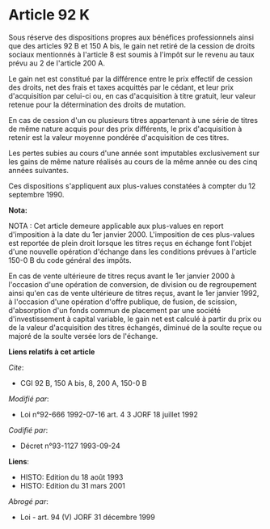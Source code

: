 # Article 92 K

Sous réserve des dispositions propres aux bénéfices professionnels ainsi que des articles 92 B et 150 A bis, le gain net
retiré de la cession de droits sociaux mentionnés à l'article 8 est soumis à l'impôt sur le revenu au taux prévu au 2 de
l'article 200 A.

Le gain net est constitué par la différence entre le prix effectif de cession des droits, net des frais et taxes acquittés
par le cédant, et leur prix d'acquisition par celui-ci ou, en cas d'acquisition à titre gratuit, leur valeur retenue pour la
détermination des droits de mutation.

En cas de cession d'un ou plusieurs titres appartenant à une série de titres de même nature acquis pour des prix différents,
le prix d'acquisition à retenir est la valeur moyenne pondérée d'acquisition de ces titres.

Les pertes subies au cours d'une année sont imputables exclusivement sur les gains de même nature réalisés au cours de la
même année ou des cinq années suivantes.

Ces dispositions s'appliquent aux plus-values constatées à compter du 12 septembre 1990.

**Nota:**

NOTA : Cet article demeure applicable aux plus-values en report d'imposition à la date du 1er janvier 2000. L'imposition de
ces plus-values est reportée de plein droit lorsque les titres reçus en échange font l'objet d'une nouvelle opération
d'échange dans les conditions prévues à l'article 150-0 B du code général des impôts.

En cas de vente ultérieure de titres reçus avant le 1er janvier 2000 à l'occasion d'une opération de conversion, de division
ou de regroupement ainsi qu'en cas de vente ultérieure de titres reçus, avant le 1er janvier 1992, à l'occasion d'une
opération d'offre publique, de fusion, de scission, d'absorption d'un fonds commun de placement par une société
d'investissement à capital variable, le gain net est calculé à partir du prix ou de la valeur d'acquisition des titres
échangés, diminué de la soulte reçue ou majoré de la soulte versée lors de l'échange.

**Liens relatifs à cet article**

_Cite_:

  - CGI 92 B, 150 A bis, 8, 200 A, 150-0 B

_Modifié par_:

  - Loi n°92-666 1992-07-16 art. 4 3 JORF 18 juillet 1992

_Codifié par_:

  - Décret n°93-1127 1993-09-24

**Liens**:

  - HISTO: Edition du 18 août 1993
  - HISTO: Edition du 31 mars 2001

_Abrogé par_:

  - Loi - art. 94 (V) JORF 31 décembre 1999

